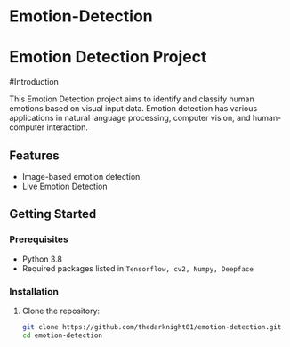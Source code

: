 # Emotion-Detection
# Emotion Detection Project

#Introduction

This Emotion Detection project aims to identify and classify human emotions based on visual input data. Emotion detection has various applications in natural language processing, computer vision, and human-computer interaction.

## Features

- Image-based emotion detection.
- Live Emotion Detection

## Getting Started

### Prerequisites

- Python 3.8
- Required packages listed in `Tensorflow, cv2, Numpy, Deepface`

### Installation

1. Clone the repository:

   ```bash
   git clone https://github.com/thedarknight01/emotion-detection.git
   cd emotion-detection

